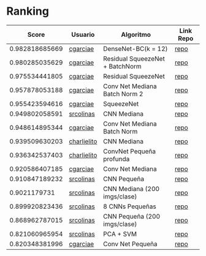 # Ranking 
| Score | Usuario |	Algoritmo | Link Repo |
| - | - | - | - |
| 0.982818685669 | [cgarciae](https://github.com/cgarciae) | DenseNet-BC(k = 12) | [repo](https://github.com/cgarciae/supervised-avanzado-german-traffic-signs/tree/feature/dense-net-elu-2) |
| 0.980285035629 | [cgarciae](https://github.com/cgarciae) | Residual SqueezeNet + BatchNorm | [repo](https://github.com/cgarciae/supervised-avanzado-german-traffic-signs/tree/feature/batch-norm-squeeze-net) |
| 0.975534441805 | [cgarciae](https://github.com/cgarciae) | Residual SqueezeNet | [repo](https://github.com/cgarciae/supervised-avanzado-german-traffic-signs/tree/feature/res-squeeze-net) |
| 0.957878053188 | [cgarciae](https://github.com/cgarciae) | Conv Net Mediana Batch Norm 2 | [repo](https://github.com/cgarciae/supervised-avanzado-german-traffic-signs/tree/feature/red-mediana-plus2) |
| 0.955423594616 | [cgarciae](https://github.com/cgarciae) | SqueezeNet | [repo](https://github.com/cgarciae/supervised-avanzado-german-traffic-signs/tree/feature/fire-1) |
| 0.949802058591| [srcolinas](https://github.com/srcolinas) | CNN Mediana | [repo](https://github.com/srcolinas/supervised-avanzado-german-traffic-signs/tree/solution1)|
| 0.948614895344 | [cgarciae](https://github.com/cgarciae) | Conv Net Mediana Batch Norm | [repo](https://github.com/cgarciae/supervised-avanzado-german-traffic-signs/tree/feature/red-mediana-plus) |
| 0.939509630203 | [charlielito](https://github.com/charlielito) | CNN Mediana | [repo](https://github.com/charlielito/supervised-avanzado-german-traffic-signs/tree/charlie) |
| 0.936342537403 | [charlielito](https://github.com/charlielito) | ConvNet Pequeña profunda | [repo](https://github.com/charlielito/supervised-avanzado-german-traffic-signs/tree/red_pequena_prof) |
| 0.920586407185 | [cgarciae](https://github.com/cgarciae) | Conv Net Mediana | [repo](https://github.com/cgarciae/supervised-avanzado-german-traffic-signs/tree/feature/red-mediana) |
| 0.910847189232| [srcolinas](https://github.com/srcolinas) | CNN Pequeña| [repo](https://github.com/srcolinas/supervised-avanzado-german-traffic-signs/tree/solution3)|
| 0.9021179731| [srcolinas](https://github.com/srcolinas) | CNN Mediana (200 imgs/clase)| [repo](https://github.com/srcolinas/supervised-avanzado-german-traffic-signs/tree/solution2)|
| 0.899920823436| [srcolinas](https://github.com/srcolinas) | 8 CNNs Pequeñas| [repo](https://github.com/srcolinas/supervised-avanzado-german-traffic-signs/tree/solution5)|
| 0.868962787015| [srcolinas](https://github.com/srcolinas) | CNN Pequeña (200 imgs/clase)| [repo](https://github.com/srcolinas/supervised-avanzado-german-traffic-signs/tree/solution4)|
| 0.821060965954| [srcolinas](https://github.com/srcolinas) | PCA + SVM | [repo](https://github.com/srcolinas/supervised-avanzado-german-traffic-signs/tree/solution6)|
| 0.820348381996 | [cgarciae](https://github.com/cgarciae) | Conv Net Pequeña | [repo](https://github.com/cgarciae/supervised-avanzado-german-traffic-signs/tree/feature/solucion-basica) |

